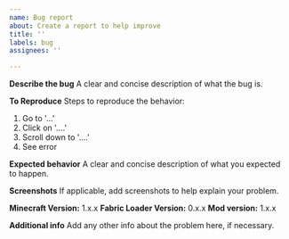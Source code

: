 ```yaml
---
name: Bug report
about: Create a report to help improve
title: ''
labels: bug
assignees: ''

---
```


**Describe the bug**
A clear and concise description of what the bug is.

**To Reproduce**
Steps to reproduce the behavior:
1. Go to '...'
2. Click on '....'
3. Scroll down to '....'
4. See error

**Expected behavior**
A clear and concise description of what you expected to happen.

**Screenshots**
If applicable, add screenshots to help explain your problem.

**Minecraft Version:** 1.x.x
**Fabric Loader Version:** 0.x.x
**Mod version:** 1.x.x

**Additional info**
Add any other info about the problem here, if necessary.
